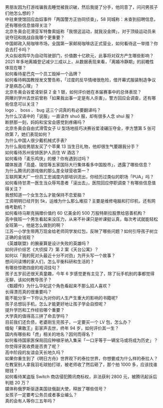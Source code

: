 男朋友因为打游戏骗我去睡觉被我识破，然后我提了分手，他同意了，问问男孩子们他怎么想的？  
中驻柬使馆回应血奴事件「两国警方正协同侦查」，58 同城称：未查到招聘信息，还有哪些信息值得关注？  
北京冬奥会花滑亚军特鲁索娃称「我恨这运动，就我没金牌」，对于顶级运动员来说夺冠和挑战自我哪个更重要？  
中国邮政入局咖啡市场，全国第一家邮局咖啡店正式营业，如何看待这一举措？你会去打卡吗？  
大众拟收购华为自动驾驶部门，价值数十亿欧元，此事将对双方产生哪些影响？  
2021 年多地离婚登记减少三成以上，从数据表现来看，「离婚冷静期」的前瞻性体现在哪？  
如何看待星巴克一个员工毁掉一个品牌？  
如何看待韩国教授发文警告称，「过度的反华情绪很危险，借开幕式服装制造争议才是病态心理」？  
北京冬奥会谷爱凌斩获 2 金 1 银，如何评价她在本届赛事中的总体表现？  
网曝刘学州去世前曾称「如果我出事一定是有人杀害」，警方回应会调查，还有哪些信息可以关注？  
logo 、 boss 、 bug 这三个词真的有必要翻译吗？  
为什么汉语中的「说服」一直读作 shuō 服，却有很多人念 shuì 服？  
断脐那一刻，妈妈和宝宝会感觉到疼痛吗？  
北京冬奥会自由式滑雪女子 U 型场地技巧决赛谷爱凌碾压夺金，李方慧第 5 张可欣第 7，她们表现如何？  
为什么中国人很少戴机械式手表?  
为什么我给男朋友买了个苹果 13 当生日礼物，他却很生气要跟我分手？  
如何看待苏州安排医护人员住 W 酒店？  
如何看待「麦乐鸡侠」的梗？你有遇到过吗？  
媒体报道「高盛、瑞信等五家国际大行集体看多中国股市」，透露了哪些信息？  
为什么腾讯的游戏做的那么差全球营收第一？  
互联网某大厂一份员工忠诚度内部培训流出，你经历过类似的职场「PUA」吗？  
如何看待甘肃一医生当众辱骂患者「滚出去」，医院回应停职调查？有哪些信息值得关注？  
我想知道一个女生怎么才能保持不恋爱脑？  
工资明明已经开到 5k，运维为什么那么难招？主要是维修电脑和打印机，还有网络考勤机？  
如何看待马斯克捐赠价值约 60 亿美金的 500 万股特斯拉股票给慈善机构？  
高中我班一个男生看起来没压力，从来不补课只是听课挺认真，每次考试就能轻松全班第一，他是怎么做到的啊？  
江苏一小学生带两万现金给老师同学发红包，反映了哪些问题？如何引导孩子树立正确的金钱观？  
《英雄联盟》的腕豪算是设计失败的英雄吗？  
如何评价综艺《大侦探 7》第 2 案《天台公寓》？  
如何以「我的死对头最近十分不对劲」为开头写一个故事？  
想问问读博的家人们，怎么平衡科研和生活的？  
有哪些惊艳四座的戏词佳句？  
孩子五岁前还很天真童趣，今年 6 岁感觉更有主见了，除了玩手机别的事都觉得无聊，该如何教导孩子？  
《甄嬛传》为什么华妃这个角色看起来不那么招人喜欢？  
长得漂亮真的很重要吗？  
能不能分享一下你认为对你的人生产生重大的影响的书籍呢?  
孩子总想玩手机，怎么才能更好地让孩子学会自控呢？  
提升学历和工作经验哪个重要？  
大学真的值得高三拼了命去学吗？  
目前我们还负债，老婆刚生完孩子，一定要买一个 LV 包，怎么办？  
缅甸「果敢王」彭家声去世，终年 94 岁，如何评价其一生？  
国内有哪些和「虎」相关的地名？因何而得名？  
如何看待国家医保局回应种植牙纳入集采「一口牙等于一辆宝马或将成为历史」？你觉得牙医收费是否贵了呢？  
高中阶段的友谊会天长地久吗？  
如果你重生到了《明日方舟》世界观下的泰拉世界，你想要成为什么样的泰拉人？  
在教室别人拿我羽毛球拍打球，被老师收了然后砸了，那个拍 1000 多，应该找谁赔钱？  
如何看待某盗版 Switch 商店侵犯腾讯商标权，非法获利 2800 元，被腾讯起诉后判赔 20 万？  
媒体称俄罗斯驱逐美国驻俄副大使，释放了哪些信号？  
女孩子一定要考公务员或者事业编么？  
真的会有人等你三五年吗？  
